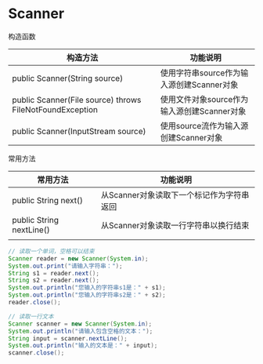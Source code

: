 # Scanner

构造函数

| 构造方法                                                 | 功能说明                                    |
| -------------------------------------------------------- | ------------------------------------------- |
| public Scanner(String source)                            | 使用字符串source作为输入源创建Scanner对象   |
| public Scanner(File source) throws FileNotFoundException | 使用文件对象source作为输入源创建Scanner对象 |
| public Scanner(InputStream source)                       | 使用source流作为输入源创建Scanner对象       |

常用方法

| 常用方法                 | 功能说明                                  |
| ------------------------ | ----------------------------------------- |
| public String next()     | 从Scanner对象读取下一个标记作为字符串返回 |
| public String nextLine() | 从Scanner对象读取一行字符串以换行结束     |
|                          |                                           |

```java
// 读取一个单词，空格可以结束
Scanner reader = new Scanner(System.in);
System.out.print("请输入字符串：");
String s1 = reader.next();
String s2 = reader.next();
System.out.println("您输入的字符串s1是：" + s1);
System.out.println("您输入的字符串s2是：" + s2);
reader.close();

// 读取一行文本
Scanner scanner = new Scanner(System.in);
System.out.println("请输入包含空格的文本：");
String input = scanner.nextLine();
System.out.println("输入的文本是：" + input);
scanner.close();
```

